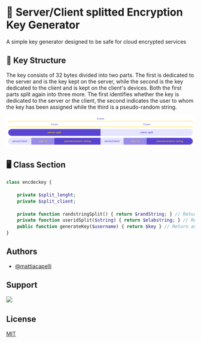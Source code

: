 
# 🔑 Server/Client splitted Encryption Key Generator

A simple key generator designed to be safe for cloud encrypted services
## 📐 Key Structure
The key consists of 32 bytes divided into two parts. The first is dedicated 
to the server and is the key kept on the server, while the second is the key 
dedicated to the client and is kept on the client's devices. Both the first 
parts split again into three more. The first identifies whether the key is 
dedicated to the server or the client, the second indicates the user to whom 
the key has been assigned while the third is a pseudo-random string.

<img src="/img/keystruct.png" alt="Alt text" title="Key Structure">

## 🖥 Class Section

```php
class encdeckey {

    private $split_lenght;
    private $split_client;

    private function randstringSplit() { return $randString; } // Return a random string
    private function useridSplit($string) { return $elabstring; } // Return a string with the user id (it's created removing from username all the vowels)
    public function generateKey($username) { return $key } // Return an array with the key for the server, the key for the client and the full key ("server", "client", "full")
}
```

## Authors

- [@mattiacapelli](https://www.github.com/mattiacapelli)

## Support
<div align="left">
            <a href="https://www.buymeacoffee.com/mattiacapelli" target="_blank" style="display: inline-block;">
                <img
                    src="https://img.shields.io/badge/Donate-Buy%20Me%20A%20Coffee-orange.svg?style=flat-square&logo=buymeacoffee" 
                    align="left"
                />
            </a></div>


## License

[MIT](https://github.com/mattiacapelli/encdec-generator/blob/main/LICENSE)


